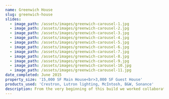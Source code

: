 ```yaml
---
name: Greenwich House
slug: greenwich-house
slides:
  - image_path: /assets/images/greenwich-carousel-1.jpg
  - image_path: /assets/images/greenwich-carousel-2.jpg
  - image_path: /assets/images/greenwich-carousel-3.jpg
  - image_path: /assets/images/greenwich-carousel-4.jpg
  - image_path: /assets/images/greenwich-carousel-5.jpg
  - image_path: /assets/images/greenwich-carousel-6.jpg
  - image_path: /assets/images/greenwich-carousel-7.jpg
  - image_path: /assets/images/greenwich-carousel-8.jpg
  - image_path: /assets/images/greenwich-carousel-9.jpg
  - image_path: /assets/images/greenwich-carousel-10.jpg
  - image_path: /assets/images/greenwich-carousel-11.jpg
date_completed: June 2015
property_size: '15,000 SF Main House<br>3,000 SF Guest House'
products_used: 'Crestron, Lutron lighting, McIntosh, B&W, Sonance'
description: From the very beginning of this build we worked collaboratively with both the architect and designer on the integration of every control system, including the audio/video, lighting, HVAC, security (including gate control), pool, wireless network, fire pit, theater, and the remote control of the guesthouse.
---
```

